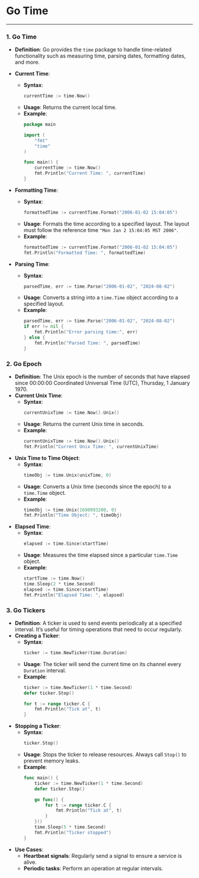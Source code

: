 # Go Time

---

### 1. **Go Time**
   - **Definition**: Go provides the `time` package to handle time-related functionality such as measuring time, parsing dates, formatting dates, and more.
   - **Current Time**:
     - **Syntax**:
       ```go
       currentTime := time.Now()
       ```
     - **Usage**: Returns the current local time.
     - **Example**:
       ```go
       package main

       import (
           "fmt"
           "time"
       )

       func main() {
           currentTime := time.Now()
           fmt.Println("Current Time: ", currentTime)
       }
       ```
   - **Formatting Time**:
     - **Syntax**:
       ```go
       formattedTime := currentTime.Format("2006-01-02 15:04:05")
       ```
     - **Usage**: Formats the time according to a specified layout. The layout must follow the reference time `"Mon Jan 2 15:04:05 MST 2006"`.
     - **Example**:
       ```go
       formattedTime := currentTime.Format("2006-01-02 15:04:05")
       fmt.Println("Formatted Time: ", formattedTime)
       ```

   - **Parsing Time**:
     - **Syntax**:
       ```go
       parsedTime, err := time.Parse("2006-01-02", "2024-08-02")
       ```
     - **Usage**: Converts a string into a `time.Time` object according to a specified layout.
     - **Example**:
       ```go
       parsedTime, err := time.Parse("2006-01-02", "2024-08-02")
       if err != nil {
           fmt.Println("Error parsing time:", err)
       } else {
           fmt.Println("Parsed Time: ", parsedTime)
       }
       ```

### 2. **Go Epoch**
   - **Definition**: The Unix epoch is the number of seconds that have elapsed since 00:00:00 Coordinated Universal Time (UTC), Thursday, 1 January 1970.
   - **Current Unix Time**:
     - **Syntax**:
       ```go
       currentUnixTime := time.Now().Unix()
       ```
     - **Usage**: Returns the current Unix time in seconds.
     - **Example**:
       ```go
       currentUnixTime := time.Now().Unix()
       fmt.Println("Current Unix Time: ", currentUnixTime)
       ```
   - **Unix Time to Time Object**:
     - **Syntax**:
       ```go
       timeObj := time.Unix(unixTime, 0)
       ```
     - **Usage**: Converts a Unix time (seconds since the epoch) to a `time.Time` object.
     - **Example**:
       ```go
       timeObj := time.Unix(1690993200, 0)
       fmt.Println("Time Object: ", timeObj)
       ```
   - **Elapsed Time**:
     - **Syntax**:
       ```go
       elapsed := time.Since(startTime)
       ```
     - **Usage**: Measures the time elapsed since a particular `time.Time` object.
     - **Example**:
       ```go
       startTime := time.Now()
       time.Sleep(2 * time.Second)
       elapsed := time.Since(startTime)
       fmt.Println("Elapsed Time: ", elapsed)
       ```

### 3. **Go Tickers**
   - **Definition**: A ticker is used to send events periodically at a specified interval. It’s useful for timing operations that need to occur regularly.
   - **Creating a Ticker**:
     - **Syntax**:
       ```go
       ticker := time.NewTicker(time.Duration)
       ```
     - **Usage**: The ticker will send the current time on its channel every `Duration` interval.
     - **Example**:
       ```go
       ticker := time.NewTicker(1 * time.Second)
       defer ticker.Stop()

       for t := range ticker.C {
           fmt.Println("Tick at", t)
       }
       ```
   - **Stopping a Ticker**:
     - **Syntax**:
       ```go
       ticker.Stop()
       ```
     - **Usage**: Stops the ticker to release resources. Always call `Stop()` to prevent memory leaks.
     - **Example**:
       ```go
       func main() {
           ticker := time.NewTicker(1 * time.Second)
           defer ticker.Stop()

           go func() {
               for t := range ticker.C {
                   fmt.Println("Tick at", t)
               }
           }()
           time.Sleep(5 * time.Second)
           fmt.Println("Ticker stopped")
       }
       ```
   - **Use Cases**:
     - **Heartbeat signals**: Regularly send a signal to ensure a service is alive.
     - **Periodic tasks**: Perform an operation at regular intervals.

